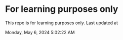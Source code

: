 # For learning purposes only
This repo is for learning purposes only.
Last updated at

Monday, May 6, 2024 5:02:22 AM

